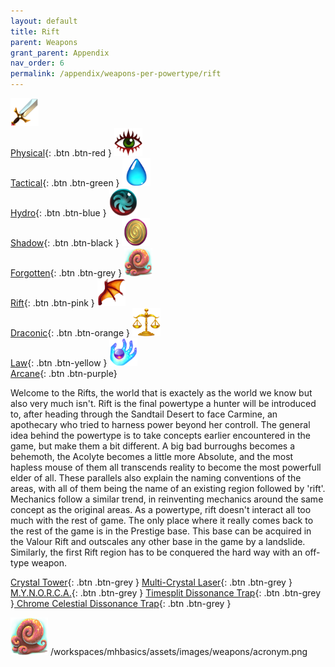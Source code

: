 ```yaml
---
layout: default
title: Rift
parent: Weapons
grant_parent: Appendix
nav_order: 6
permalink: /appendix/weapons-per-powertype/rift
---
```

[<img src="/assets/images/weapons/physical.png" alt="Physical" width="45" height="45"> <br> Physical](/appendix/weapons-per-powertype/physical){: .btn .btn-red } [<img src="/assets/images/weapons/tactical.png" alt="Tactical" width="45" height="45"> <br> Tactical](/appendix/weapons-per-powertype/tactical){: .btn .btn-green } [<img src="/assets/images/weapons/hydro.png" alt="Hydro" width="45" height="45"> <br> Hydro](/appendix/weapons-per-powertype/hydro){: .btn .btn-blue } [<img src="/assets/images/weapons/shadow.png" alt="Shadow" width="45" height="45"> <br> Shadow](/appendix/weapons-per-powertype/shadow){: .btn .btn-black } [<img src="/assets/images/weapons/forgotten.png" alt="Forgotten" width="45" height="45"> <br> Forgotten](/appendix/weapons-per-powertype/forgotten){: .btn .btn-grey } [<img src="/assets/images/weapons/rift.png" alt="Rift" width="45" height="45"> <br> Rift](/appendix/weapons-per-powertype/rift){: .btn .btn-pink } [<img src="/assets/images/weapons/draconic.png" alt="Draconic" width="45" height="45"> <br> Draconic](/appendix/weapons-per-powertype/draconic){: .btn .btn-orange } [<img src="/assets/images/weapons/law.png" alt="Law" width="45" height="45"> <br> Law](/appendix/weapons-per-powertype/law){: .btn .btn-yellow }  [<img src="/assets/images/weapons/arcane.png" alt="Arcane" width="45" height="45"> <br> Arcane](/appendix/weapons-per-powertype/arcane){: .btn .btn-purple}

Welcome to the Rifts, the world that is exactely as the world we know but also very much isn't. Rift is the final powertype a hunter will be introduced to, after heading through the Sandtail Desert to face Carmine, an apothecary who tried to harness power beyond her controll. The general idea behind the powertype is to take concepts earlier encountered in the game, but make them a bit different. A big bad burroughs becomes a behemoth, the Acolyte becomes a little more Absolute, and the most hapless mouse of them all transcends reality to become the most powerfull elder of all. These parallels also explain the naming conventions of the areas, with all of them being the name of an existing region followed by 'rift'. Mechanics follow a similar trend, in reinventing mechanics around the same concept as the original areas.
As a powertype, rift doesn't interact all too much with the rest of game. The only place where it really comes back to the rest of the game is in the Prestige base. This base can be acquired in the Valour Rift and outscales any other base in the game by a landslide. Similarly, the first Rift region has to be conquered the hard way with an off-type weapon. 

<span class="fs-1">[Crystal Tower](/appendix/weapons-per-powertype/rift/ct){: .btn .btn-grey } </span><span class="fs-1">[Multi-Crystal Laser](/appendix/weapons-per-powertype/rift/mcl){: .btn .btn-grey } </span> <span class="fs-1">[M.Y.N.O.R.C.A.](/appendix/weapons-per-powertype/rift/mynorca){: .btn .btn-grey } </span><span class="fs-1">[ Timesplit Dissonance Trap](/appendix/weapons-per-powertype/rift/tdt){: .btn .btn-grey }</span><span class="fs-1">[ Chrome Celestial Dissonance Trap](/appendix/weapons-per-powertype/rift/ccdt){: .btn .btn-grey }</span>


<img src="/assets/images/weapons/rift.png" alt="Rift">
/workspaces/mhbasics/assets/images/weapons/acronym.png